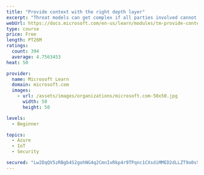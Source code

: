 ```yaml
---
title: "Provide context with the right depth layer"
excerpt: "Threat models can get complex if all parties involved cannot agree on a data-flow diagram depth layer that provides enough context to satisfy requirements"
webUrl: https://docs.microsoft.com/en-us/learn/modules/tm-provide-context-with-the-right-depth-layer/
type: course
price: Free
length: PT26M
ratings:
  count: 394
  average: 4.7563453
heat: 50

provider:
  name: Microsoft Learn
  domain: microsoft.com
  images:
    - url: /assets/images/organizations/microsoft.com-50x50.jpg
      width: 50
      height: 50

levels:
  - Beginner

topics:
  - Azure
  - IoT
  - Security

secured: "Lw2DqQV5zRBgb4S2gohNG4q2CmnIxRkp4r9TPqnc1CXsdiMMED2dLLZT9o0sSNlfTt5JXKjCs0gSCjQdDgdAohHFPkke83zr8G8OCnPK249aEZbN38YtqijIXrA4sNRpvv0IHqBrZu5qZGJhptonFyVwvOnEdFXBQQ9RHLzPXumvW/dL23097cjpcZjSJ5raCLYwx4oJFXHCIcJ66rAmYcXkRejyMgGVP5JCTC0M5rfAw9WkGf3WegWMR8aFkqidhxhrU4rLWB5tjpHRvyAvsVxGE0M6rT+0Rz9FEcjK9E6XSVAz7EpXD7dmpd2G9zG4VEmZecs49hLHfvlEXi+7bbItmZ+/CRcR8FKv03BY5ANqjxDybyO3YtmAYdDsa1NabxGLUmAKerayWWGgl1Qv1AVPADMoZIH6Vbnsha7mu/A=;VKBLSgSnq6Oy0HuLb6Vp+g=="
---
```


